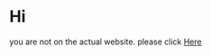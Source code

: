 # Hi

you are not on the actual website. please click [Here](https://thomasrawnsleydev.gitub.io/index.html)